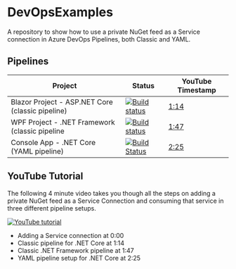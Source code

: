 # DevOpsExamples
A repository to show how to use a private NuGet feed as a Service connection in Azure DevOps Pipelines, both Classic and YAML.

## Pipelines

| Project | Status | YouTube Timestamp |
|--------------|--------------------------|----------------------|
| Blazor Project - ASP.NET Core (classic pipeline) | [![Build status](https://dev.azure.com/lance/DevOps%20Examples/_apis/build/status/MyBlazorApp%20Build)](https://dev.azure.com/lance/DevOps%20Examples/_build/latest?definitionId=47) | [1:14](https://youtu.be/rUWU2n6FwgA?t=74) |
| WPF Project -  .NET Framework (classic pipeline| [![Build status](https://dev.azure.com/lance/DevOps%20Examples/_apis/build/status/MyWpfApp%20Build)](https://dev.azure.com/lance/DevOps%20Examples/_build/latest?definitionId=46) | [1:47](https://youtu.be/rUWU2n6FwgA?t=107) |
| Console App - .NET Core (YAML pipeline)  | [![Build Status](https://dev.azure.com/lance/DevOps%20Examples/_apis/build/status/LanceMcCarthy.DevOpsExamples?branchName=master)](https://dev.azure.com/lance/DevOps%20Examples/_build/latest?definitionId=45&branchName=master) | [2:25](https://youtu.be/rUWU2n6FwgA?t=145) |

## YouTube Tutorial

The following 4 minute video takes you though all the steps on adding a private NuGet feed as a Service Connection and consuming that service in three different pipeline setups. 

[![YouTube tutorial](https://img.youtube.com/vi/rUWU2n6FwgA/0.jpg)](https://www.youtube.com/watch?v=rUWU2n6FwgA)

* Adding a Service connection at 0:00
* Classic pipeline for .NET Core at 1:14
* Classic .NET Framework pipeline at 1:47
* YAML pipeline setup for .NET Core at 2:25
